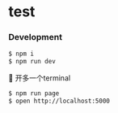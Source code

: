 # test


### Development

```bash
$ npm i
$ npm run dev
```

开多一个terminal

```bash
$ npm run page
$ open http://localhost:5000
```